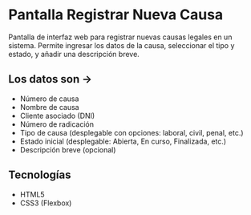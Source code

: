 # Pantalla Registrar Nueva Causa
Pantalla de interfaz web para registrar nuevas causas legales en un sistema. Permite ingresar los datos de la causa, seleccionar el tipo y estado, y añadir una descripción breve.

## Los datos son ->
  - Número de causa
  - Nombre de causa
  - Cliente asociado (DNI)
  - Número de radicación
  - Tipo de causa (desplegable con opciones: laboral, civil, penal, etc.)
  - Estado inicial (desplegable: Abierta, En curso, Finalizada, etc.)
  - Descripción breve (opcional)

## Tecnologías

* HTML5
* CSS3 (Flexbox)
